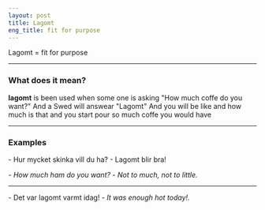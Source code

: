 ```yaml
---
layout: post
title: Lagomt
eng_title: fit for purpose
---
```


Lagomt = fit for purpose

----

### What does it mean?

**lagomt** is been used when some one is asking "How much coffe do you want?" And a Swed will answear "Lagomt" And you will be like and how much is that and you start pour so much coffe you would have


----

### Examples

\- Hur mycket skinka vill du ha?
\- Lagomt blir bra!

_\- How much ham do you want?_
_\- Not to much, not to little._

----

\- Det var lagomt varmt idag!
_\- It was enough hot today!._

